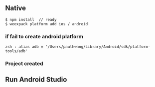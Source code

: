 ## Native

```
$ npm install  // ready
$ weexpack platform add ios / android
```
### if fail to create android platform
```
zsh : alias adb = '/Users/paulhwang/Library/Android/sdk/platform-tools/adb'
```

### Project created

## Run Android Studio

